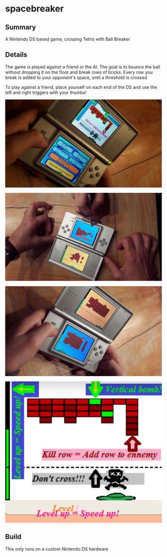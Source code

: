 # spacebreaker

Summary
------

A Nintendo DS based game, crossing Tetris with Ball Breaker

Details
------

The game is played against a friend or the AI. The goal is to bounce the ball without dropping it on the floor and break rows of bricks. Every row you break is added to your opponent's space, until a threshold is crossed

To play against a friend, place yourself on each end of the DS and use the left and right triggers with your thumbs!

![Image of SB1](https://github.com/tardyantoine/spacebreaker/blob/master/sb1.JPG?raw=true)

![Image of SB2](https://github.com/tardyantoine/spacebreaker/blob/master/sb2.JPG?raw=true)

![Image of SB3](https://github.com/tardyantoine/spacebreaker/blob/master/sb3.JPG?raw=true)

![Image of SB4](https://github.com/tardyantoine/spacebreaker/blob/master/sb4.JPG?raw=true)

Build
------

This only runs on a custom Nintendo DS hardware
